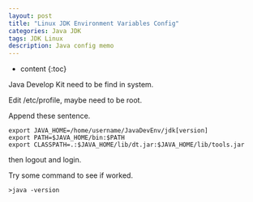 ```yaml
---
layout: post
title: "Linux JDK Environment Variables Config"
categories: Java JDK
tags: JDK Linux
description: Java config memo
---
```


* content
{:toc}

Java Develop Kit need to be find in system.

Edit /etc/profile, maybe need to be root.

Append these sentence.

```
export JAVA_HOME=/home/username/JavaDevEnv/jdk[version]
export PATH=$JAVA_HOME/bin:$PATH
export CLASSPATH=.:$JAVA_HOME/lib/dt.jar:$JAVA_HOME/lib/tools.jar
```

then logout and login.

Try some command to see if worked.

```
>java -version
```